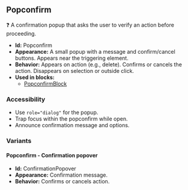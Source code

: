 ## Popconfirm
❓ A confirmation popup that asks the user to verify an action before proceeding.
- **Id:** Popconfirm
- **Appearance:** A small popup with a message and confirm/cancel buttons. Appears near the triggering element.
- **Behavior:** Appears on action (e.g., delete). Confirms or cancels the action. Disappears on selection or outside click.
- **Used in blocks:**
  - [PopconfirmBlock](../blocks/PopconfirmBlock.md)
### Accessibility
- Use `role="dialog"` for the popup.
- Trap focus within the popconfirm while open.
- Announce confirmation message and options.

### Variants
#### Popconfirm - **Confirmation popover**
- **Id:** ConfirmationPopover
- **Appearance:** Confirmation message.
- **Behavior:** Confirms or cancels action.
